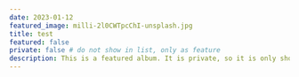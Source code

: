 ```yaml
---
date: 2023-01-12
featured_image: milli-2l0CWTpcChI-unsplash.jpg
title: test
featured: false
private: false # do not show in list, only as feature
description: This is a featured album. It is private, so it is only shown on the homepage.
---
```

